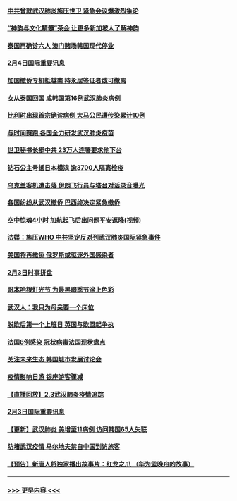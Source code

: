 #### [中共曾就武汉肺炎施压世卫 紧急会议爆激烈争论](../pages/prog202/a102769312.md?t=02050455) 
#### [“神韵与文化精髓”茶会 让更多新加坡人了解神韵](../pages/prog202/a102769286.md?t=02050455) 
#### [泰国再确诊六人 澳门赌场韩国现代停业](../pages/prog202/a102769239.md?t=02050455) 
#### [2月4日国际重要讯息](../pages/prog202/a102768884.md?t=02050455) 
#### [加国撤侨专机抵越南 持永居签证者或可撤离](../pages/prog202/a102768877.md?t=02050455) 
#### [女从泰国回国 成韩国第16例武汉肺炎病例](../pages/prog202/a102768669.md?t=02050455) 
#### [比利时出现首宗确诊病例 大马公民遭传染累计10例](../pages/prog202/a102768824.md?t=02050455) 
#### [与时间赛跑 各国全力研发武汉肺炎疫苗](../pages/prog202/a102768738.md?t=02050455) 
#### [世卫秘书长挺中共 23万人连署要求他下台](../pages/prog202/a102768717.md?t=02050455) 
#### [钻石公主号抵日本横滨 逾3700人隔离检疫](../pages/prog202/a102768714.md?t=02050455) 
#### [乌克兰客机遭击落 伊朗飞行员与塔台对话录音曝光](../pages/prog202/a102768645.md?t=02050455) 
#### [各国纷纷从武汉撤侨 巴西终决定紧急撤侨](../pages/prog202/a102768630.md?t=02050455) 
#### [空中惊魂4小时 加航起飞后出问题平安返降(视频)](../pages/prog202/a102768601.md?t=02050455) 
#### [法媒：施压WHO 中共坚定反对列武汉肺炎国际紧急事件](../pages/prog202/a102768584.md?t=02050455) 
#### [美国将再撤侨 俄罗斯或驱逐外国感染者](../pages/prog202/a102768247.md?t=02050455) 
#### [2月3日时事拼盘](../pages/prog202/a102768402.md?t=02050455) 
#### [哥本哈根灯光节 为最黑暗季节涂上色彩](../pages/prog202/a102768369.md?t=02050455) 
#### [武汉人：我只为母亲要一个床位](../pages/prog202/a102768250.md?t=02050455) 
#### [脱欧后第一个上班日 英国与欧盟起争执](../pages/prog202/a102768252.md?t=02050455) 
#### [法国6例感染 冠状病毒法国现状盘点](../pages/prog202/a102768157.md?t=02050455) 
#### [关注未来生态 韩国城市发展讨论会](../pages/prog202/a102768153.md?t=02050455) 
#### [疫情影响日游 银座游客骤减](../pages/prog202/a102768160.md?t=02050455) 
#### [【直播回放】2.3武汉肺炎疫情追踪](../pages/prog202/a102768128.md?t=02050455) 
#### [2月3日国际重要讯息](../pages/prog202/a102767896.md?t=02050455) 
#### [【更新】武汉肺炎 美增至11病例 访问韩国65人失联](../pages/prog202/a102758911.md?t=02050455) 
#### [防堵武汉疫情 马尔地夫禁自中国到访旅客](../pages/prog202/a102767847.md?t=02050455) 
#### [【预告】新唐人将独家播出故事片：红龙之爪 （华为孟晚舟的故事）](../pages/prog202/a102767728.md?t=02050455) 

----
#### [ >>> 更早内容 <<< ](../indexes/prog202-earlier.md)
